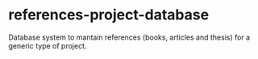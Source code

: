 # references-project-database
Database system to mantain references (books, articles and thesis) for a generic type of project.
